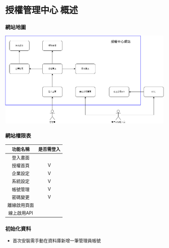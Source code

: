 # 授權管理中心 概述   

### <div id="map">網站地圖</div>
![網站地圖]

### <div id="auth">網站權限表</div>

|功能名稱|是否需登入|
|:----------:|:----------:|
| 登入畫面 |   |
| 授權首頁 | V |
| 企業設定 | V |
| 系統設定 | V |
| 帳號管理 | V |
| 密碼變更 | V |
| 離線啟用頁面 | |
| 線上啟用API | |

### <div id="init">初始化資料</div>
* 首次安裝需手動在資料庫新增一筆管理員帳號
  
[網站地圖]:attachment/授權中心網站-網站地圖.png "網站地圖"